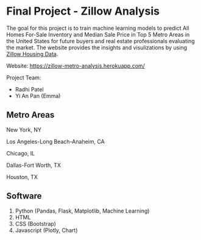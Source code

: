# Final Project - Zillow Analysis 

The goal for this project is to train machine learning models to predict All Homes For-Sale Inventory and Median Sale Price in Top 5 Metro Areas in the United States for future buyers and real estate professionals evaluating the market.
The website provides the insights and visulizations by using [Zillow Housing Data](https://www.zillow.com/research/data/).

Website: https://zillow-metro-analysis.herokuapp.com/

Project Team:
* Radhi Patel
* Yi An Pan (Emma) 

## Metro Areas
New York, NY

Los Angeles-Long Beach-Anaheim, CA

Chicago, IL

Dallas-Fort Worth, TX

Houston, TX

## Software
1. Python (Pandas, Flask, Matplotlib, Machine Learning) 
4. HTML
5. CSS (Bootstrap) 
6. Javascript (Plotly, Chart) 
